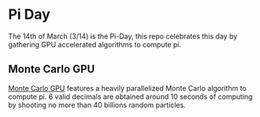 # Pi Day
The 14th of March (3/14) is the Pi-Day, this repo celebrates this day by gathering GPU accelerated algorithms to compute pi.

## Monte Carlo GPU
[Monte Carlo GPU](monte_carlo) features a heavily parallelized Monte Carlo algorithm to compute pi.
6 valid decimals are obtained around 10 seconds of computing by shooting no more than 40 billions random particles.
